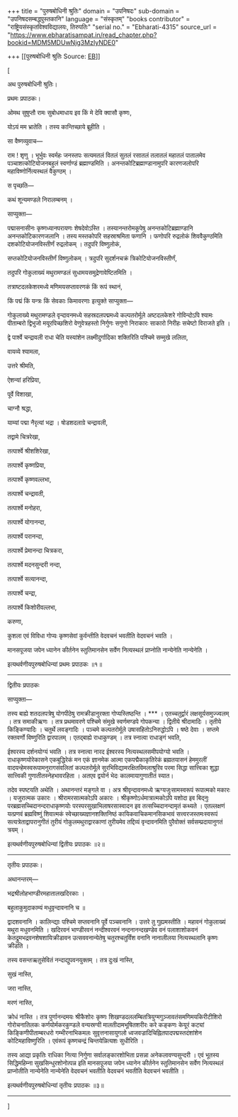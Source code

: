+++
title = "पुरुषबोधिनी श्रुतिः"
domain = "उपनिषदः"
sub-domain = "उपनिषदसम्बद्धपुस्तकानि"
language = "संस्कृतम्"
"books contributor" = "राष्ट्रियसंस्कृतविश्वविद्यालयः, तिरुपतिः"
"serial no." = "Ebharati-4315"
source_url = "https://www.ebharatisampat.in/read_chapter.php?bookid=MDM5MDUwNjg3MzIyNDE0"

+++
[[पुरुषबोधिनी श्रुतिः	Source: [EB](https://www.ebharatisampat.in/read_chapter.php?bookid=MDM5MDUwNjg3MzIyNDE0)]]

\[



अथ पुरुषबोधिनी श्रुतिः।

प्रथमः प्रपाठकः।



ओमथ सुषुप्तौ रामः सुबोधमाधाय इव किं मे देवि क्वासौ कृष्णः,

योऽयं मम भ्रातेति । तस्य कान्तिच्छाये ब्रूहीति ।



सा वैष्णव्युवाच—

राम ! शृणु । भूर्भुवः स्वर्महः जनस्तपः सत्यमतलं वितलं सुतलं रसातलं तलातलं महातलं पातालमेव पञ्चाशत्कोटियोजनबहुलं स्वर्णाण्डं ब्रह्माण्डमिति । अनन्तकोटिब्रह्माण्डानामुपरि कारणजलोपरि महाविष्णोर्नित्यस्थलं वैकुण्ठम् ।



स पृच्छति—

कथं शून्यमण्डले निरालम्बनम् ।



साप्युक्ता—

पद्मासनासीनः कृष्णध्यानपरायणः शेषदेवोऽस्ति । तस्यानन्तरोमकूपेषु अनन्तकोटिब्रह्माण्डानि अनन्तकोटिकारणजलानि । तस्य मस्तकोपरि सहस्राश्रमिता फणानि । फणोपरि रुद्रलोकं शिववैकुण्ठमिति दशकोटियोजनविस्तीर्णं रुद्रलोकम् । तदुपरि विष्णुलोकं,

सप्तकोटियोजनविस्तीर्णं विष्णुलोकम् । त्रदुपरि सुदर्शनचक्रं त्रिकोटियोजनविस्तीर्णं,

तदुपरि गोकुलाख्यं मथुरामण्डलं सुधामयसमुद्रेणावेष्टितमिति ।



तत्राष्टदलकेशरमध्ये मणिमयसप्तावरणकं किं रूपं स्थानं,

किं पद्मं किं यन्त्रः किं सेवकाः किमावरणाः इत्युक्ते साप्युक्ता—

गोकुलाख्ये मथुरामण्डले वृन्दावनमध्ये सहस्रदलपद्ममध्ये कल्पतरोर्मूले अष्टदलकेशरे गोविन्दोऽपि श्यामः पीताम्बरो द्विभुजो मयूरपिच्छशिरो वेणुवेत्रहस्तो निर्गुणः सगुणो निराकारः साकारो निरीहः सचेष्टो विराजते इति ।



द्वे पार्श्वे चन्द्रावली राधा चेति यस्यांशेन लक्ष्मीदुर्गादिका शक्तिरिति पश्चिमे सम्मुखे ललिता,

वायव्ये श्यामला,

उत्तरे श्रीमति,

ऐशन्यां हरिप्रिया,

पूर्वे विशाखा,

चाग्नौ श्रद्धा,

याम्यां पद्मा नैरृत्यां भद्रा । षोडशदलाग्रे चन्द्रावली,

तद्वामे चित्ररेखा,

तत्पार्श्वे श्रीशशिरेखा,

तत्पार्श्वे कृष्णप्रिया,

तत्पार्श्वे कृष्णवल्लभा,

तत्पार्श्वे चन्द्रावती,

तत्पार्श्वे मनोहरा,

तत्पार्श्वे योगानन्दा,

तत्पार्श्वे परानन्दा,

तत्पार्श्वे प्रेमानन्दा चित्रकरा,

तत्पार्श्वे मदनसुन्दरी नन्दा,

तत्पार्श्वे सत्यानन्दा,

तत्पार्श्वे चन्द्रा,

तत्पार्श्वे किशोरीवल्लभा,

करुणा,

कुशला एवं विविधा गोप्यः कृष्णसेवां कुर्वन्तीति वेदवचनं भवतीति वेदवचनं भवति ।



मानसपूजया जपेन ध्यानेन कीर्तनेन स्तुतिमानसेन सर्वेण नित्यस्थलं प्राप्नोति नान्येनेति नान्येनेति ।



इत्यथर्वणीयपुरुषबोधिन्यां प्रथमः प्रपाठकः ॥१॥

-----------------------------------



द्वितीयः प्रपाठकः



साप्युक्ता—

तस्य बाह्ये शतदलपत्रेषु योगपीठेषु रामक्रीडानुरक्ता गोप्यस्तिष्ठन्ति । \*\*\* । एतच्चतुर्द्वारं लक्षसूर्यसमुज्ज्वलम् । तत्र समाकीऋणः । तत्र प्रथमावरणे पश्चिमे संमुखे स्वर्णमण्डपे गोपकन्या । द्वितीये श्रीदामादिः । तृतीये किङ्किण्यादिः । चतुर्थे लवङ्गादिः । पञ्चमे कल्पतरोर्मूले उषासहितोऽनिरुद्धोऽपि । षष्ठे देवाः । सप्तमे रक्तवर्णो विष्णुरिति द्वारपालम् । एतद्बाह्ये राधाकुण्डम् । तत्र स्नात्वा राधाङ्गं भवति,

ईश्वरस्य दर्शनयोग्यं भवति । तत्र स्नात्वा नारद ईश्वरस्य नित्यस्थलसमीपयोग्यो भवति । राधाकृष्णयोरेकासने एकबुद्धिरेकं मन एकं ज्ञानमेक आत्मा एकपद्मैकाकृतिरेकं ब्रह्मतयासनं हेममुरलीं वादयन्हेमस्वरूपामनुरागसंवलितां कल्पतरोर्मूले सुरभिविद्यामरक्षितविमलाश्रुरिव परमा सिद्धा सात्त्विका शुद्धा सात्त्विकी गुणातीतस्नेहभावरहिता । अतएव द्वयोर्न भेदः कालमायागुणातीतं स्यात।



तदेव स्पष्टयति अथेति । अथानन्तरं मङ्गले वा । अत्र श्रीवृन्दावनमध्ये ऋग्यजुःसामस्वरूपं रूपात्मको मकारः । यजुरात्मक उकारः । श्रीरामरसात्मकोऽपि अकारः । श्रीकृष्णोऽर्धमात्रात्मकोऽपि यशोदा इव बिद्नुः परब्रह्मसच्चिदानन्दराधाकृष्णयोः परस्परसुखाभिलाषरसास्वादन इव तत्सच्चिदानन्दामृतं कथ्यते । एतल्लक्षणं यत्प्रणवं ब्रह्मविष्णुं शिवात्मकं स्वेच्छाख्यज्ञानशक्तिनिष्ठं कायिकवाचिकमानसिकभावं सत्त्वरजस्तमःस्वरूपं सत्यत्रेताद्वापरानुगीतं तुरीयं गोकुलमथुराद्वारकाणां तुरीयमेव तद्दिव्यं वृन्दावनमिति पुरैवोक्तं सर्वसम्प्रदायानुगतं त्रयम् ।



इत्यथर्वणीयपुरुषबोधिन्यां द्वितीयः प्रपाठकः ॥२॥

---------------------------------------



तृतीयः प्रपाठकः।





अथानन्तरम्—



भद्रश्रीलोहभाण्डीरमहातालखदिरकाः ।

बहुलाकुमुदाकाम्यं मधुवृन्दावनानि च ॥



द्वादशवनानि । कालिन्द्याः पश्चिमे सप्तवनानि पूर्वे पञ्चवनानि । उत्तरे तु गुह्यमस्तीति । महावनं गोकुलाख्यं मथुरा मधुवनमिति । खदिरवनं भाण्डीरवनं नन्दीश्वरवनं नन्दनानन्दखण्डेव वनं पलाशाशोकवनं केतद्रुमभद्रवनशेषशायिक्रीडावन उत्सववनान्येतेषु चतुरश्चतुर्विंश वनानि नानालीलया नित्यस्थलानि कृष्णः क्रीडति ।



तस्य वसन्तऋतुसेवितं नन्दाद्युपवनयुक्तम् । तत्र दुःखं नास्ति,

सुखं नास्ति,

जरा नास्ति,

मरणं नास्ति,

क्रोधं नास्ति । तत्र पुर्णानन्दमयः श्रीकैशोरः कृष्णः शिखण्डदललम्बितत्रियुग्मगुञ्जावतंसमणिमयकिरीटीशिरो गोरोचनातिलकः कर्णयोर्मकरकुण्डले वन्यस्रग्वी मालतीदामभूषितशरीरः करे कङ्कणः केयूरं कट्यां किङ्किणीपीताम्बरधरो गम्भीरनाभिकमलः सुवृत्तनासायुगलो ध्वजवज्रादिचिह्नितपादपद्मस्तदंशांशेन कोटिमहाविष्णुरिति । एवंरूपं कृष्णचन्द्रं चिन्तयेन्नित्यशः सुधीरिति ।



तस्य आद्या प्रकृतिः राधिका नित्या निर्गुणा सर्वालङ्कारशोभिता प्रसन्ना अनेकलावण्यसुन्दरी । एवं भूतस्य सिद्धिमहिम्ना सुखसिन्धुरशोनोत्पन्न इति मानसपूजया जपेन ध्यानेन कीर्तनेन स्तुतिमानसेन सर्वेण नित्यस्थलं प्राप्नोतीति नान्येनेति नान्येनेति वेदवचनं भवतीति वेदवचनं भवतीति वेदवचनं भवतीति ।



इत्यथर्वणीयपुरुषबोधिन्यां तृतीयः प्रपाठकः ॥३॥

------------------------------------

\]

